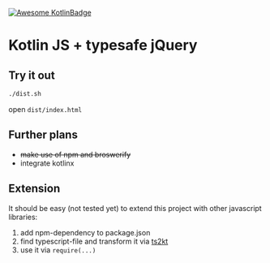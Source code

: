 [![Awesome KotlinBadge](https://kotlin.link/awesome-kotlin.svg)](https://github.com/KotlinBy/awesome-kotlin)

# Kotlin JS + typesafe jQuery

## Try it out

```bash
./dist.sh
```

open `dist/index.html`

## Further plans

* ~~make use of npm and broswerify~~
* integrate kotlinx

## Extension

It should be easy (not tested yet) to extend this project with other javascript libraries:

1. add npm-dependency to package.json
1. find typescript-file and transform it via [ts2kt](https://github.com/Kotlin/ts2kt) 
1. use it via ```require(...)```
